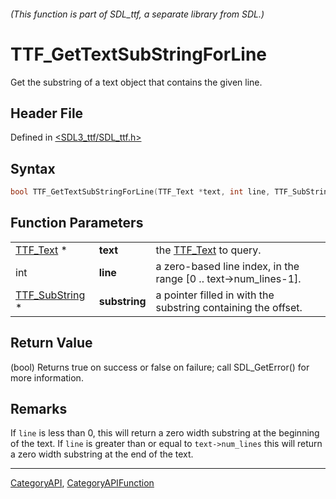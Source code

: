 ###### (This function is part of SDL_ttf, a separate library from SDL.)
# TTF_GetTextSubStringForLine

Get the substring of a text object that contains the given line.

## Header File

Defined in [<SDL3_ttf/SDL_ttf.h>](https://github.com/libsdl-org/SDL_ttf/blob/main/include/SDL3_ttf/SDL_ttf.h)

## Syntax

```c
bool TTF_GetTextSubStringForLine(TTF_Text *text, int line, TTF_SubString *substring);
```

## Function Parameters

|                                  |               |                                                                 |
| -------------------------------- | ------------- | --------------------------------------------------------------- |
| [TTF_Text](TTF_Text) *           | **text**      | the [TTF_Text](TTF_Text) to query.                              |
| int                              | **line**      | a zero-based line index, in the range [0 .. text->num_lines-1]. |
| [TTF_SubString](TTF_SubString) * | **substring** | a pointer filled in with the substring containing the offset.   |

## Return Value

(bool) Returns true on success or false on failure; call SDL_GetError() for
more information.

## Remarks

If `line` is less than 0, this will return a zero width substring at the
beginning of the text. If `line` is greater than or equal to
`text->num_lines` this will return a zero width substring at the end of the
text.

----
[CategoryAPI](CategoryAPI), [CategoryAPIFunction](CategoryAPIFunction)

